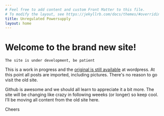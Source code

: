 ```yaml
---
# Feel free to add content and custom Front Matter to this file.
# To modify the layout, see https://jekyllrb.com/docs/themes/#overriding-theme-defaults
title: Unregulated Powersupply
layout: home
---
```


# Welcome to the brand new site!

`The site is under development, be patient`

This is a work in progress and the [original is still available](http://unregulatedpowersupply.wordpress.com/) at wordpress. At this point all posts are imported, including pictures. There's no reason to go visit the old site.

Github is awesome and we should all learn to appreciate it a bit more. The site will be changing like crazy in following weeeks (or longer) so keep cool. I’ll be moving all content from the old site here.

Cheers
